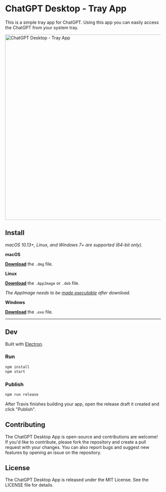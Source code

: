 # ChatGPT Desktop - Tray App

This is a simple tray app for ChatGPT. Using this app you can easily access the ChatGPT from your system tray.

<img src="https://i.imgur.com/2hT08rk.png" alt="ChatGPT Desktop - Tray App" height="600px">


## Install

*macOS 10.13+, Linux, and Windows 7+ are supported (64-bit only).*

**macOS**

[**Download**](https://github.com/florindumitru/chatgpt-desktop-tray/releases/latest) the `.dmg` file.

**Linux**

[**Download**](https://github.com/florindumitru/chatgpt-desktop-tray/releases/latest) the `.AppImage` or `.deb` file.

*The AppImage needs to be [made executable](http://discourse.appimage.org/t/how-to-make-an-appimage-executable/80) after download.*

**Windows**

[**Download**](https://github.com/florindumitru/chatgpt-desktop-tray/releases/latest) the `.exe` file.

---

## Dev

Built with [Electron](https://electronjs.org).

### Run

```sh
npm install
npm start
```

### Publish

```sh
npm run release
```

After Travis finishes building your app, open the release draft it created and click "Publish".


## Contributing
The ChatGPT Desktop App is open-source and contributions are welcome! If you'd like to contribute, please fork the repository and create a pull request with your changes. You can also report bugs and suggest new features by opening an issue on the repository.

## License
The ChatGPT Desktop App is released under the MIT License. See the LICENSE file for details.
